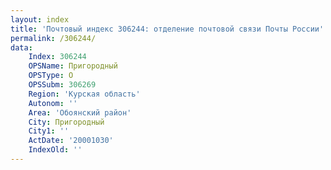 ```yaml
---
layout: index
title: 'Почтовый индекс 306244: отделение почтовой связи Почты России'
permalink: /306244/
data:
    Index: 306244
    OPSName: Пригородный
    OPSType: О
    OPSSubm: 306269
    Region: 'Курская область'
    Autonom: ''
    Area: 'Обоянский район'
    City: Пригородный
    City1: ''
    ActDate: '20001030'
    IndexOld: ''
---
```

